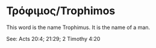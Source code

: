 # Τρόφιμος/Trophimos

This word is the name Trophimus. It is the name of a man.

See: Acts 20:4; 21:29; 2 Timothy 4:20
